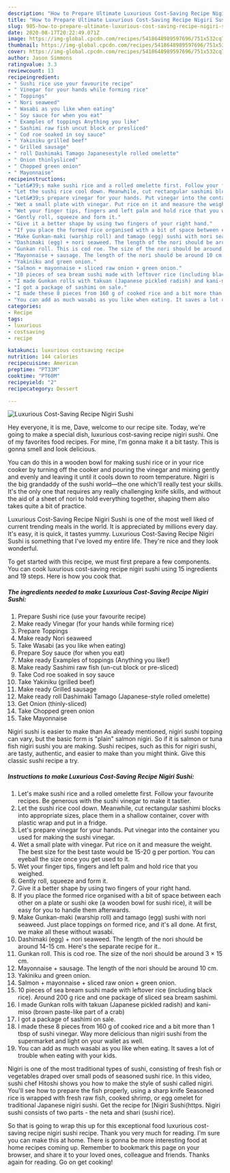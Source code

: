 ```yaml
---
description: "How to Prepare Ultimate Luxurious Cost-Saving Recipe Nigiri Sushi"
title: "How to Prepare Ultimate Luxurious Cost-Saving Recipe Nigiri Sushi"
slug: 985-how-to-prepare-ultimate-luxurious-cost-saving-recipe-nigiri-sushi
date: 2020-08-17T20:22:49.071Z
image: https://img-global.cpcdn.com/recipes/5418648989597696/751x532cq70/luxurious-cost-saving-recipe-nigiri-sushi-recipe-main-photo.jpg
thumbnail: https://img-global.cpcdn.com/recipes/5418648989597696/751x532cq70/luxurious-cost-saving-recipe-nigiri-sushi-recipe-main-photo.jpg
cover: https://img-global.cpcdn.com/recipes/5418648989597696/751x532cq70/luxurious-cost-saving-recipe-nigiri-sushi-recipe-main-photo.jpg
author: Jason Simmons
ratingvalue: 3.3
reviewcount: 13
recipeingredient:
- " Sushi rice use your favourite recipe"
- " Vinegar for your hands while forming rice"
- " Toppings"
- " Nori seaweed"
- " Wasabi as you like when eating"
- " Soy sauce for when you eat"
- " Examples of toppings Anything you like"
- " Sashimi raw fish uncut block or presliced"
- " Cod roe soaked in soy sauce"
- " Yakiniku grilled beef"
- " Grilled sausage"
- " roll Dashimaki Tamago Japanesestyle rolled omelette"
- " Onion thinlysliced"
- " Chopped green onion"
- " Mayonnaise"
recipeinstructions:
- "Let&#39;s make sushi rice and a rolled omelette first. Follow your favourite recipes. Be generous with the sushi vinegar to make it tastier."
- "Let the sushi rice cool down. Meanwhile, cut rectangular sashimi blocks into appropriate sizes, place them in a shallow container, cover with plastic wrap and put in a fridge."
- "Let&#39;s prepare vinegar for your hands. Put vinegar into the container you used for making the sushi vinegar."
- "Wet a small plate with vinegar. Put rice on it and measure the weight. The best size for the best taste would be 15-20 g per portion. You can eyeball the size once you get used to it."
- "Wet your finger tips, fingers and left palm and hold rice that you weighed."
- "Gently roll, squeeze and form it."
- "Give it a better shape by using two fingers of your right hand."
- "If you place the formed rice organised with a bit of space between each other on a plate or sushi oke (a wooden bowl for sushi rice), it will be easy for you to handle them afterwards."
- "Make Gunkan-maki (warship roll) and tamago (egg) sushi with nori seaweed. Just place toppings on formed rice, and it&#39;s all done. At first, we make all these without wasabi."
- "Dashimaki (egg) + nori seaweed. The length of the nori should be around 14-15 cm. Here&#39;s the separate recipe for it.."
- "Gunkan roll. This is cod roe. The size of the nori should be around 3 × 15 cm."
- "Mayonnaise + sausage. The length of the nori should be around 10 cm."
- "Yakiniku and green onion."
- "Salmon + mayonnaise + sliced raw onion + green onion."
- "10 pieces of sea bream sushi made with leftover rice (including black rice). Around 200 g rice and one package of sliced sea bream sashimi."
- "I made Gunkan rolls with takuan (Japanese pickled radish) and kani-miso (brown paste-like part of a crab)"
- "I got a package of sashimi on sale."
- "I made these 8 pieces from 160 g of cooked rice and a bit more than 1 tbsp of sushi vinegar. Way more delicious than nigiri sushi from the supermarket and light on your wallet as well."
- "You can add as much wasabi as you like when eating. It saves a lot of trouble when eating with your kids."
categories:
- Recipe
tags:
- luxurious
- costsaving
- recipe

katakunci: luxurious costsaving recipe 
nutrition: 144 calories
recipecuisine: American
preptime: "PT33M"
cooktime: "PT60M"
recipeyield: "2"
recipecategory: Dessert

---
```



![Luxurious Cost-Saving Recipe Nigiri Sushi](https://img-global.cpcdn.com/recipes/5418648989597696/751x532cq70/luxurious-cost-saving-recipe-nigiri-sushi-recipe-main-photo.jpg)

Hey everyone, it is me, Dave, welcome to our recipe site. Today, we're going to make a special dish, luxurious cost-saving recipe nigiri sushi. One of my favorites food recipes. For mine, I'm gonna make it a bit tasty. This is gonna smell and look delicious.

You can do this in a wooden bowl for making sushi rice or in your rice cooker by turning off the cooker and pouring the vinegar and mixing gently and evenly and leaving it until it cools down to room temperature. Nigiri is the big grandaddy of the sushi world—the one which&#39;ll really test your skills. It&#39;s the only one that requires any really challenging knife skills, and without the aid of a sheet of nori to hold everything together, shaping them also takes quite a bit of practice.

Luxurious Cost-Saving Recipe Nigiri Sushi is one of the most well liked of current trending meals in the world. It is appreciated by millions every day. It's easy, it is quick, it tastes yummy. Luxurious Cost-Saving Recipe Nigiri Sushi is something that I've loved my entire life. They're nice and they look wonderful.


To get started with this recipe, we must first prepare a few components. You can cook luxurious cost-saving recipe nigiri sushi using 15 ingredients and 19 steps. Here is how you cook that.

<!--inarticleads1-->

##### The ingredients needed to make Luxurious Cost-Saving Recipe Nigiri Sushi:

1. Prepare  Sushi rice (use your favourite recipe)
1. Make ready  Vinegar (for your hands while forming rice)
1. Prepare  Toppings
1. Make ready  Nori seaweed
1. Take  Wasabi (as you like when eating)
1. Prepare  Soy sauce (for when you eat)
1. Make ready  Examples of toppings (Anything you like!)
1. Make ready  Sashimi raw fish (un-cut block or pre-sliced)
1. Take  Cod roe soaked in soy sauce
1. Take  Yakiniku (grilled beef)
1. Make ready  Grilled sausage
1. Make ready  roll Dashimaki Tamago (Japanese-style rolled omelette)
1. Get  Onion (thinly-sliced)
1. Take  Chopped green onion
1. Take  Mayonnaise


Nigiri sushi is easier to make than As already mentioned, nigiri sushi topping can vary, but the basic form is &#34;plain&#34; salmon nigiri. So if it is salmon or tuna fish nigiri sushi you are making. Sushi recipes, such as this for nigiri sushi, are tasty, authentic, and easier to make than you might think. Give this classic sushi recipe a try. 

<!--inarticleads2-->

##### Instructions to make Luxurious Cost-Saving Recipe Nigiri Sushi:

1. Let&#39;s make sushi rice and a rolled omelette first. Follow your favourite recipes. Be generous with the sushi vinegar to make it tastier.
1. Let the sushi rice cool down. Meanwhile, cut rectangular sashimi blocks into appropriate sizes, place them in a shallow container, cover with plastic wrap and put in a fridge.
1. Let&#39;s prepare vinegar for your hands. Put vinegar into the container you used for making the sushi vinegar.
1. Wet a small plate with vinegar. Put rice on it and measure the weight. The best size for the best taste would be 15-20 g per portion. You can eyeball the size once you get used to it.
1. Wet your finger tips, fingers and left palm and hold rice that you weighed.
1. Gently roll, squeeze and form it.
1. Give it a better shape by using two fingers of your right hand.
1. If you place the formed rice organised with a bit of space between each other on a plate or sushi oke (a wooden bowl for sushi rice), it will be easy for you to handle them afterwards.
1. Make Gunkan-maki (warship roll) and tamago (egg) sushi with nori seaweed. Just place toppings on formed rice, and it&#39;s all done. At first, we make all these without wasabi.
1. Dashimaki (egg) + nori seaweed. The length of the nori should be around 14-15 cm. Here&#39;s the separate recipe for it..
1. Gunkan roll. This is cod roe. The size of the nori should be around 3 × 15 cm.
1. Mayonnaise + sausage. The length of the nori should be around 10 cm.
1. Yakiniku and green onion.
1. Salmon + mayonnaise + sliced raw onion + green onion.
1. 10 pieces of sea bream sushi made with leftover rice (including black rice). Around 200 g rice and one package of sliced sea bream sashimi.
1. I made Gunkan rolls with takuan (Japanese pickled radish) and kani-miso (brown paste-like part of a crab)
1. I got a package of sashimi on sale.
1. I made these 8 pieces from 160 g of cooked rice and a bit more than 1 tbsp of sushi vinegar. Way more delicious than nigiri sushi from the supermarket and light on your wallet as well.
1. You can add as much wasabi as you like when eating. It saves a lot of trouble when eating with your kids.


Nigiri is one of the most traditional types of sushi, consisting of fresh fish or vegetables draped over small pods of seasoned sushi rice. In this video, sushi chef Hitoshi shows you how to make the style of sushi called nigiri. You&#39;ll see how to prepare the fish properly, using a sharp knife Seasoned rice is wrapped with fresh raw fish, cooked shrimp, or egg omelet for traditional Japanese nigiri sushi. Get the recipe for [Nigiri Sushi(https. Nigiri sushi consists of two parts - the neta and shari (sushi rice). 

So that is going to wrap this up for this exceptional food luxurious cost-saving recipe nigiri sushi recipe. Thank you very much for reading. I'm sure you can make this at home. There is gonna be more interesting food at home recipes coming up. Remember to bookmark this page on your browser, and share it to your loved ones, colleague and friends. Thanks again for reading. Go on get cooking!
